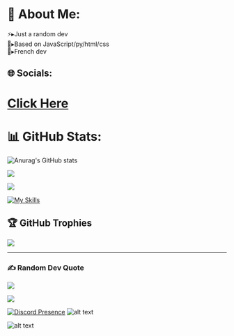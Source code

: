 


# 💫 About Me:
⚡▸Just a random dev<br>🔎▸Based on JavaScript/py/html/css<br>🍃▸French dev


## 🌐 Socials:

# [Click Here](https://guns.lol/seketsu)


# 📊 GitHub Stats:
![Anurag's GitHub stats](https://github-readme-stats.vercel.app/api?username=Seketsu-org&theme=dark&show_icons=true)

![](https://github-readme-streak-stats.herokuapp.com/?user=Seketsu-org&theme=dark&hide_border=false)<br/>

![](https://github-readme-stats.vercel.app/api/top-langs/?username=Seketsu-org&theme=dark&hide_border=false&include_all_commits=false&count_private=false&layout=compact)

[![My Skills](https://skillicons.dev/icons?i=js,html,css,discord,docker,py,vscode,git&perline=4)](https://skillicons.dev)

## 🏆 GitHub Trophies
![](https://github-profile-trophy.vercel.app/?username=Seketsu-org&theme=radical&no-frame=false&no-bg=true&margin-w=4)


---

### ✍️ Random Dev Quote
![](https://quotes-github-readme.vercel.app/api?type=horizontal&theme=radical)

[![](https://visitcount.itsvg.in/api?id=Seketsu&label=Count%20viewer&color=12&icon=3&pretty=true)](https://visitcount.itsvg.in)

[![Discord Presence](https://lanyard.cnrad.dev/api/860921402776616970)](https://discord.com/users/860921402776616970) ![alt text](https://cdn.discordapp.com/attachments/1139569734271119381/1258125299703353374/Screenshot_2024-07-03_194906-modified.png?ex=6686e7fe&is=6685967e&hm=8314ac9a0c0ebcd43650d7ccbb58a401165ced1ed045aeb0ec4d8e428161c9d1&)

 ![alt text](https://raw.githubusercontent.com/trinib/trinib/82213791fa9ff58d3ca768ddd6de2489ec23ffca/images/footer.svg)

